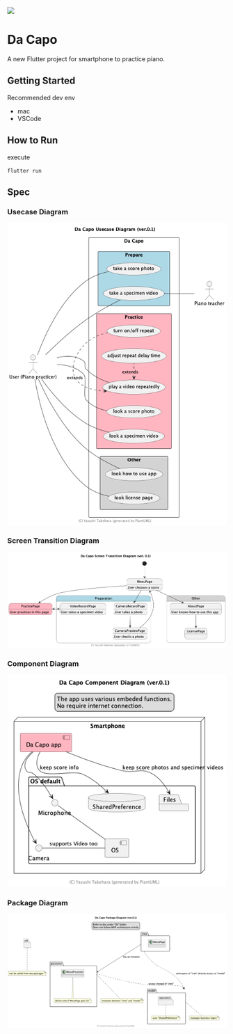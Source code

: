 ![](https://github.com/yasushitakehara/dacapo/workflows/test-dacapo/badge.svg)

# Da Capo
A new Flutter project for smartphone to practice piano.

## Getting Started

Recommended dev env

* mac 
* VSCode

## How to Run
execute
```
flutter run
```

## Spec
### Usecase Diagram
![Usercase](out/spec/usecase/usecase.png)
### Screen Transition Diagram
![Usercase](out/spec/screen-transition-diagram/screen-transition-diagram.png)
### Component Diagram
![Usercase](out/spec/component-diagram/component-diagram.png)
### Package Diagram
![Usercase](out/spec/package-diagram/package-diagram.png)